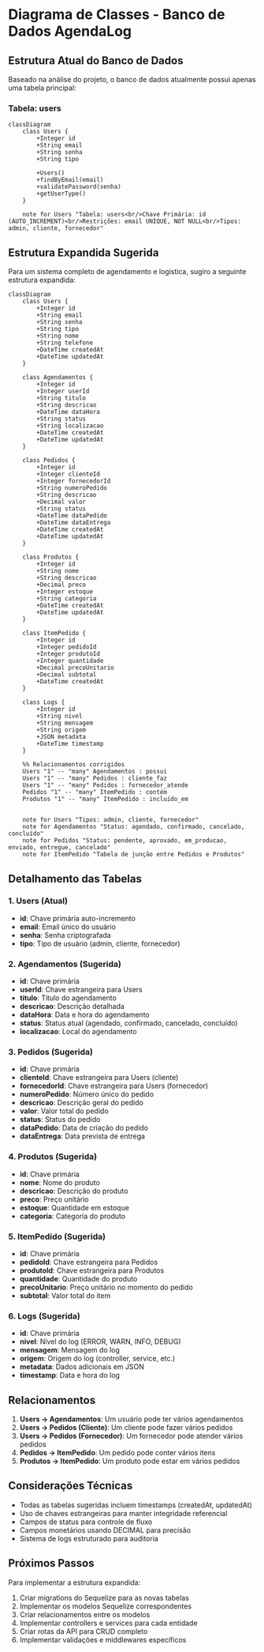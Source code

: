 # Diagrama de Classes - Banco de Dados AgendaLog

## Estrutura Atual do Banco de Dados

Baseado na análise do projeto, o banco de dados atualmente possui apenas uma tabela principal:

### Tabela: users

```mermaid
classDiagram
    class Users {
        +Integer id
        +String email
        +String senha
        +String tipo
        
        +Users()
        +findByEmail(email)
        +validatePassword(senha)
        +getUserType()
    }
    
    note for Users "Tabela: users<br/>Chave Primária: id (AUTO_INCREMENT)<br/>Restrições: email UNIQUE, NOT NULL<br/>Tipos: admin, cliente, fornecedor"
```

## Estrutura Expandida Sugerida

Para um sistema completo de agendamento e logística, sugiro a seguinte estrutura expandida:


```mermaid
classDiagram
    class Users {
        +Integer id
        +String email
        +String senha
        +String tipo
        +String nome
        +String telefone
        +DateTime createdAt
        +DateTime updatedAt
    }
    
    class Agendamentos {
        +Integer id
        +Integer userId
        +String titulo
        +String descricao
        +DateTime dataHora
        +String status
        +String localizacao
        +DateTime createdAt
        +DateTime updatedAt
    }
    
    class Pedidos {
        +Integer id
        +Integer clienteId
        +Integer fornecedorId
        +String numeroPedido
        +String descricao
        +Decimal valor
        +String status
        +DateTime dataPedido
        +DateTime dataEntrega
        +DateTime createdAt
        +DateTime updatedAt
    }
    
    class Produtos {
        +Integer id
        +String nome
        +String descricao
        +Decimal preco
        +Integer estoque
        +String categoria
        +DateTime createdAt
        +DateTime updatedAt
    }
    
    class ItemPedido {
        +Integer id
        +Integer pedidoId
        +Integer produtoId
        +Integer quantidade
        +Decimal precoUnitario
        +Decimal subtotal
        +DateTime createdAt
    }
    
    class Logs {
        +Integer id
        +String nivel
        +String mensagem
        +String origem
        +JSON metadata
        +DateTime timestamp
    }
    
    %% Relacionamentos corrigidos
    Users "1" -- "many" Agendamentos : possui
    Users "1" -- "many" Pedidos : cliente_faz
    Users "1" -- "many" Pedidos : fornecedor_atende
    Pedidos "1" -- "many" ItemPedido : contém
    Produtos "1" -- "many" ItemPedido : incluído_em

    
    note for Users "Tipos: admin, cliente, fornecedor"
    note for Agendamentos "Status: agendado, confirmado, cancelado, concluído"
    note for Pedidos "Status: pendente, aprovado, em_producao, enviado, entregue, cancelado"
    note for ItemPedido "Tabela de junção entre Pedidos e Produtos"
```

## Detalhamento das Tabelas

### 1. Users (Atual)
- **id**: Chave primária auto-incremento
- **email**: Email único do usuário
- **senha**: Senha criptografada
- **tipo**: Tipo de usuário (admin, cliente, fornecedor)

### 2. Agendamentos (Sugerida)
- **id**: Chave primária
- **userId**: Chave estrangeira para Users
- **titulo**: Título do agendamento
- **descricao**: Descrição detalhada
- **dataHora**: Data e hora do agendamento
- **status**: Status atual (agendado, confirmado, cancelado, concluído)
- **localizacao**: Local do agendamento

### 3. Pedidos (Sugerida)
- **id**: Chave primária
- **clienteId**: Chave estrangeira para Users (cliente)
- **fornecedorId**: Chave estrangeira para Users (fornecedor)
- **numeroPedido**: Número único do pedido
- **descricao**: Descrição geral do pedido
- **valor**: Valor total do pedido
- **status**: Status do pedido
- **dataPedido**: Data de criação do pedido
- **dataEntrega**: Data prevista de entrega

### 4. Produtos (Sugerida)
- **id**: Chave primária
- **nome**: Nome do produto
- **descricao**: Descrição do produto
- **preco**: Preço unitário
- **estoque**: Quantidade em estoque
- **categoria**: Categoria do produto

### 5. ItemPedido (Sugerida)
- **id**: Chave primária
- **pedidoId**: Chave estrangeira para Pedidos
- **produtoId**: Chave estrangeira para Produtos
- **quantidade**: Quantidade do produto
- **precoUnitario**: Preço unitário no momento do pedido
- **subtotal**: Valor total do item

### 6. Logs (Sugerida)
- **id**: Chave primária
- **nivel**: Nível do log (ERROR, WARN, INFO, DEBUG)
- **mensagem**: Mensagem do log
- **origem**: Origem do log (controller, service, etc.)
- **metadata**: Dados adicionais em JSON
- **timestamp**: Data e hora do log

## Relacionamentos

1. **Users → Agendamentos**: Um usuário pode ter vários agendamentos
2. **Users → Pedidos (Cliente)**: Um cliente pode fazer vários pedidos
3. **Users → Pedidos (Fornecedor)**: Um fornecedor pode atender vários pedidos
4. **Pedidos → ItemPedido**: Um pedido pode conter vários itens
5. **Produtos → ItemPedido**: Um produto pode estar em vários pedidos

## Considerações Técnicas

- Todas as tabelas sugeridas incluem timestamps (createdAt, updatedAt)
- Uso de chaves estrangeiras para manter integridade referencial
- Campos de status para controle de fluxo
- Campos monetários usando DECIMAL para precisão
- Sistema de logs estruturado para auditoria

## Próximos Passos

Para implementar a estrutura expandida:

1. Criar migrations do Sequelize para as novas tabelas
2. Implementar os modelos Sequelize correspondentes
3. Criar relacionamentos entre os modelos
4. Implementar controllers e services para cada entidade
5. Criar rotas da API para CRUD completo
6. Implementar validações e middlewares específicos
